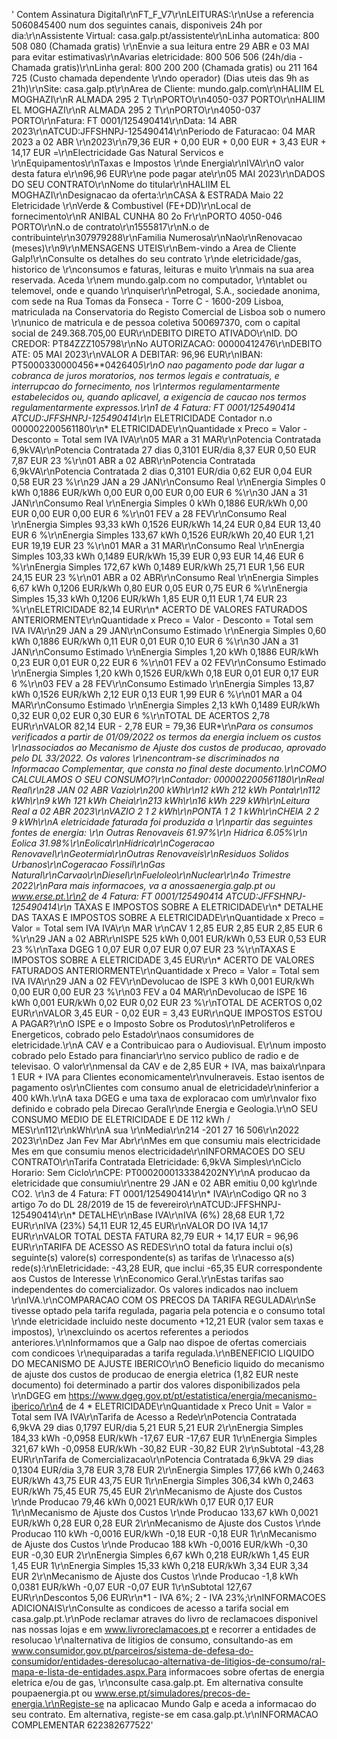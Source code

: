 ' Contem Assinatura Digital\r\nFT_F_V7\r\nLEITURAS:\r\nUse a referencia 5060845400 num dos seguintes canais, disponiveis 24h por dia:\r\nAssistente Virtual: casa.galp.pt/assistente\r\nLinha automatica: 800 508 080 (Chamada gratis) \r\nEnvie a sua leitura entre 29 ABR e 03 MAI para evitar estimativas\r\nAvarias eletricidade: 800 506 506 (24h/dia - Chamada gratis)\r\nLinha geral: 800 200 200 (Chamada gratis) ou 211 164 725 (Custo chamada dependente \r\ndo operador) (Dias uteis das 9h as 21h)\r\nSite: casa.galp.pt\r\nArea de Cliente: mundo.galp.com\r\nHALIIM EL MOGHAZI\r\nR ALMADA 295 2 T\r\nPORTO\r\n4050-037 PORTO\r\nHALIIM EL MOGHAZI\r\nR ALMADA 295 2 T\r\nPORTO\r\n4050-037 PORTO\r\nFatura: FT 0001/125490414\r\nData: 14 ABR 2023\r\nATCUD:JFFSHNPJ-125490414\r\nPeriodo de Faturacao: 04 MAR 2023 a 02 ABR \r\n2023\r\n79,36 EUR + 0,00 EUR + 0,00 EUR + 3,43 EUR + 14,17 EUR =\r\nElectricidade Gas Natural Servicos e \r\nEquipamentos\r\nTaxas e Impostos \r\nde Energia\r\nIVA\r\nO valor desta fatura e\r\n96,96 EUR\r\ne pode pagar ate\r\n05 MAI 2023\r\nDADOS DO SEU CONTRATO\r\nNome do titular\r\nHALIIM EL MOGHAZI\r\nDesignacao da oferta:\r\nCASA & ESTRADA Maio 22 Eletricidade \r\nVerde & Combustivel (FE+DD)\r\nLocal de fornecimento\r\nR ANIBAL CUNHA 80 2o Fr\r\nPORTO 4050-046 PORTO\r\nN.o de contrato\r\n1555817\r\nN.o de contribuinte\r\n307979288\r\nFamilia Numerosa\r\nNao\r\nRenovacao (meses)\r\n9\r\nMENSAGENS UTEIS\r\nBem-vindo a Area de Cliente Galp!\r\nConsulte os detalhes do seu contrato \r\nde eletricidade/gas, historico de \r\nconsumos e faturas, leituras e muito \r\nmais na sua area reservada. Aceda \r\nem mundo.galp.com no computador, \r\ntablet ou telemovel, onde e quando \r\nquiser\r\nPetrogal, S.A., sociedade anonima, com sede na Rua Tomas da Fonseca - Torre C - 1600-209 Lisboa, matriculada na Conservatoria do Registo Comercial de Lisboa sob o numero \r\nunico de matricula e de pessoa coletiva 500697370, com o capital social de 249.368.705,00 EUR\r\nDEBITO DIRETO ATIVADO\r\nID. DO CREDOR: PT84ZZZ105798\r\nNo AUTORIZACAO: 00000412476\r\nDEBITO ATE: 05 MAI 2023\r\nVALOR A DEBITAR: 96,96 EUR\r\nIBAN: PT5000330000456**042640*5\r\nO nao pagamento pode dar lugar a cobranca de juros moratorios, nos termos legais e contratuais, e interrupcao do fornecimento, nos \r\ntermos regulamentarmente estabelecidos ou, quando aplicavel, a exigencia de caucao nos termos regulamentarmente expressos.\r\n1 de 4 Fatura: FT 0001/125490414 ATCUD:JFFSHNPJ-125490414\r\n* ELETRICIDADE Contador n.o 000002200561180\r\n* ELETRICIDADE\r\nQuantidade x Preco = Valor - Desconto = Total sem IVA IVA\r\n05 MAR a 31 MAR\r\nPotencia Contratada 6,9kVA\r\nPotencia Contratada 27 dias 0,3101 EUR/dia 8,37 EUR 0,50 EUR 7,87 EUR 23 %\r\n01 ABR a 02 ABR\r\nPotencia Contratada 6,9kVA\r\nPotencia Contratada 2 dias 0,3101 EUR/dia 0,62 EUR 0,04 EUR 0,58 EUR 23 %\r\n29 JAN a 29 JAN\r\nConsumo Real \r\nEnergia Simples 0 kWh 0,1886 EUR/kWh 0,00 EUR 0,00 EUR 0,00 EUR 6 %\r\n30 JAN a 31 JAN\r\nConsumo Real \r\nEnergia Simples 0 kWh 0,1886 EUR/kWh 0,00 EUR 0,00 EUR 0,00 EUR 6 %\r\n01 FEV a 28 FEV\r\nConsumo Real \r\nEnergia Simples 93,33 kWh 0,1526 EUR/kWh 14,24 EUR 0,84 EUR 13,40 EUR 6 %\r\nEnergia Simples 133,67 kWh 0,1526 EUR/kWh 20,40 EUR 1,21 EUR 19,19 EUR 23 %\r\n01 MAR a 31 MAR\r\nConsumo Real \r\nEnergia Simples 103,33 kWh 0,1489 EUR/kWh 15,39 EUR 0,93 EUR 14,46 EUR 6 %\r\nEnergia Simples 172,67 kWh 0,1489 EUR/kWh 25,71 EUR 1,56 EUR 24,15 EUR 23 %\r\n01 ABR a 02 ABR\r\nConsumo Real \r\nEnergia Simples 6,67 kWh 0,1206 EUR/kWh 0,80 EUR 0,05 EUR 0,75 EUR 6 %\r\nEnergia Simples 15,33 kWh 0,1206 EUR/kWh 1,85 EUR 0,11 EUR 1,74 EUR 23 %\r\nELETRICIDADE 82,14 EUR\r\n* ACERTO DE VALORES FATURADOS ANTERIORMENTE\r\nQuantidade x Preco = Valor - Desconto = Total sem IVA IVA\r\n29 JAN a 29 JAN\r\nConsumo Estimado \r\nEnergia Simples 0,60 kWh 0,1886 EUR/kWh 0,11 EUR 0,01 EUR 0,10 EUR 6 %\r\n30 JAN a 31 JAN\r\nConsumo Estimado \r\nEnergia Simples 1,20 kWh 0,1886 EUR/kWh 0,23 EUR 0,01 EUR 0,22 EUR 6 %\r\n01 FEV a 02 FEV\r\nConsumo Estimado \r\nEnergia Simples 1,20 kWh 0,1526 EUR/kWh 0,18 EUR 0,01 EUR 0,17 EUR 6 %\r\n03 FEV a 28 FEV\r\nConsumo Estimado \r\nEnergia Simples 13,87 kWh 0,1526 EUR/kWh 2,12 EUR 0,13 EUR 1,99 EUR 6 %\r\n01 MAR a 04 MAR\r\nConsumo Estimado \r\nEnergia Simples 2,13 kWh 0,1489 EUR/kWh 0,32 EUR 0,02 EUR 0,30 EUR 6 %\r\nTOTAL DE ACERTOS 2,78 EUR\r\nVALOR 82,14 EUR - 2,78 EUR = 79,36 EUR*\r\n*Para os consumos verificados a partir de 01/09/2022 os termos da energia incluem os custos \r\nassociados ao Mecanismo de Ajuste dos custos de producao, aprovado pelo DL 33/2022. Os valores \r\nencontram-se discriminados na Informacao Complementar, que consta no final deste documento.\r\nCOMO CALCULAMOS O SEU CONSUMO?\r\nContador: 000002200561180\r\nReal Real\r\n28 JAN 02 ABR Vazio\r\n200 kWh\r\n12 kWh 212 kWh Ponta\r\n112 kWh\r\n9 kWh 121 kWh Cheia\r\n213 kWh\r\n16 kWh 229 kWh\r\nLeitura Real a 02 ABR 2023\r\nVAZIO 2 1 2 kWh\r\nPONTA 1 2 1 kWh\r\nCHEIA 2 2 9 kWh\r\nA eletricidade faturada foi produzida a \r\npartir das seguintes fontes de energia: \r\n Outras Renovaveis 61.97%\r\n Hidrica 6.05%\r\n Eolica 31.98%\r\nEolica\r\nHidrica\r\nCogeracao Renovavel\r\nGeotermia\r\nOutras Renovaveis\r\nResiduos Solidos Urbanos\r\nCogeracao Fossil\r\nGas Natural\r\nCarvao\r\nDiesel\r\nFueloleo\r\nNuclear\r\n4o Trimestre 2022\r\nPara mais informacoes, va a anossaenergia.galp.pt ou www.erse.pt.\r\n2 de 4 Fatura: FT 0001/125490414 ATCUD:JFFSHNPJ-125490414\r\n* TAXAS E IMPOSTOS SOBRE A ELETRICIDADE\r\n* DETALHE DAS TAXAS E IMPOSTOS SOBRE A ELETRICIDADE\r\nQuantidade x Preco = Valor = Total sem IVA IVA\r\n MAR \r\nCAV 1 2,85 EUR 2,85 EUR 2,85 EUR 6 %\r\n29 JAN a 02 ABR\r\nISPE 525 kWh 0,001 EUR/kWh 0,53 EUR 0,53 EUR 23 %\r\nTaxa DGEG 1 0,07 EUR 0,07 EUR 0,07 EUR 23 %\r\nTAXAS E IMPOSTOS SOBRE A ELETRICIDADE 3,45 EUR\r\n* ACERTO DE VALORES FATURADOS ANTERIORMENTE\r\nQuantidade x Preco = Valor = Total sem IVA IVA\r\n29 JAN a 02 FEV\r\nDevolucao de ISPE 3 kWh 0,001 EUR/kWh 0,00 EUR 0,00 EUR 23 %\r\n03 FEV a 04 MAR\r\nDevolucao de ISPE 16 kWh 0,001 EUR/kWh 0,02 EUR 0,02 EUR 23 %\r\nTOTAL DE ACERTOS 0,02 EUR\r\nVALOR 3,45 EUR - 0,02 EUR = 3,43 EUR\r\nQUE IMPOSTOS ESTOU A PAGAR?\r\nO ISPE e o Imposto Sobre os Produtos\r\nPetroliferos e Energeticos, cobrado pelo Estado\r\naos consumidores de eletricidade.\r\nA CAV e a Contribuicao para o Audiovisual. E\r\num imposto cobrado pelo Estado para financiar\r\no servico publico de radio e de televisao. O valor\r\nmensal da CAV e de 2,85 EUR + IVA, mas baixa\r\npara 1 EUR + IVA para Clientes economicamente\r\nvulneraveis. Estao isentos de pagamento os\r\nClientes com consumo anual de eletricidade\r\ninferior a 400 kWh.\r\nA taxa DGEG e uma taxa de exploracao com um\r\nvalor fixo definido e cobrado pela Direcao Geral\r\nde Energia e Geologia.\r\nO SEU CONSUMO MEDIO DE ELETRICIDADE E DE 112 kWh / MES\r\n112\r\nkWh\r\nA sua \r\nMedia\r\n214 -201 27 16 506\r\n2022 2023\r\nDez Jan Fev Mar Abr\r\nMes em que consumiu mais electricidade Mes em que consumiu menos electricidade\r\nINFORMACOES DO SEU CONTRATO\r\nTarifa Contratada Eletricidade: 6,9kVA Simples\r\nCiclo Horario: Sem Ciclo\r\nCPE: PT0002000133384202NY\r\nA producao da eletricidade que consumiu\r\nentre 29 JAN e 02 ABR emitiu 0,00 kg\r\nde CO2. \r\n3 de 4 Fatura: FT 0001/125490414\r\n* IVA\r\nCodigo QR no 3 artigo 7o do DL 28/2019 de 15 de fevereiro\r\nATCUD:JFFSHNPJ-125490414\r\n* DETALHE\r\nBase IVA\r\nIVA (6%) 28,68 EUR 1,72 EUR\r\nIVA (23%) 54,11 EUR 12,45 EUR\r\nVALOR DO IVA 14,17 EUR\r\nVALOR TOTAL DESTA FATURA 82,79 EUR + 14,17 EUR = 96,96 EUR\r\nTARIFA DE ACESSO AS REDES\r\nO total da fatura inclui o(s) seguinte(s) valore(s) correspondente(s) as tarifas de \r\nacesso a(s) rede(s):\r\nEletricidade: -43,28 EUR, que inclui -65,35 EUR correspondente aos Custos de Interesse \r\nEconomico Geral.\r\nEstas tarifas sao independentes do comercializador. Os valores indicados nao incluem \r\nIVA.\r\nCOMPARACAO COM OS PRECOS DA TARIFA REGULADA\r\nSe tivesse optado pela tarifa regulada, pagaria pela potencia e o consumo total \r\nde eletricidade incluido neste documento +12,21 EUR (valor sem taxas e impostos), \r\nexcluindo os acertos referentes a periodos anteriores.\r\nInformamos que a Galp nao dispoe de ofertas comerciais com condicoes \r\nequiparadas a tarifa regulada.\r\nBENEFICIO LIQUIDO DO MECANISMO DE AJUSTE IBERICO\r\nO Beneficio liquido do mecanismo de ajuste dos custos de producao de energia eletrica (1,82 EUR neste documento) foi determinado a partir dos valores disponibilizados pela \r\nDGEG em https://www.dgeg.gov.pt/pt/estatistica/energia/mecanismo-iberico/\r\n4 de 4 * ELETRICIDADE\r\nQuantidade x Preco Unit = Valor = Total sem IVA IVA\r\nTarifa de Acesso a Rede\r\nPotencia Contratada 6,9kVA 29 dias 0,1797 EUR/dia 5,21 EUR 5,21 EUR 2\r\nEnergia Simples 184,33 kWh -0,0958 EUR/kWh -17,67 EUR -17,67 EUR 1\r\nEnergia Simples 321,67 kWh -0,0958 EUR/kWh -30,82 EUR -30,82 EUR 2\r\nSubtotal -43,28 EUR\r\nTarifa de Comercializacao\r\nPotencia Contratada 6,9kVA 29 dias 0,1304 EUR/dia 3,78 EUR 3,78 EUR 2\r\nEnergia Simples 177,66 kWh 0,2463 EUR/kWh 43,75 EUR 43,75 EUR 1\r\nEnergia Simples 306,34 kWh 0,2463 EUR/kWh 75,45 EUR 75,45 EUR 2\r\nMecanismo de Ajuste dos Custos \r\nde Producao 79,46 kWh 0,0021 EUR/kWh 0,17 EUR 0,17 EUR 1\r\nMecanismo de Ajuste dos Custos \r\nde Producao 133,67 kWh 0,0021 EUR/kWh 0,28 EUR 0,28 EUR 2\r\nMecanismo de Ajuste dos Custos \r\nde Producao 110 kWh -0,0016 EUR/kWh -0,18 EUR -0,18 EUR 1\r\nMecanismo de Ajuste dos Custos \r\nde Producao 188 kWh -0,0016 EUR/kWh -0,30 EUR -0,30 EUR 2\r\nEnergia Simples 6,67 kWh 0,218 EUR/kWh 1,45 EUR 1,45 EUR 1\r\nEnergia Simples 15,33 kWh 0,218 EUR/kWh 3,34 EUR 3,34 EUR 2\r\nMecanismo de Ajuste dos Custos \r\nde Producao -1,8 kWh 0,0381 EUR/kWh -0,07 EUR -0,07 EUR 1\r\nSubtotal 127,67 EUR\r\nDescontos 5,06 EUR\r\n*1 - IVA 6%; 2 - IVA 23%;\r\nINFORMACOES ADICIONAIS\r\nConsulte as condicoes de acesso a tarifa social em casa.galp.pt.\r\nPode reclamar atraves do livro de reclamacoes disponivel nas nossas lojas e em www.livroreclamacoes.pt e recorrer a entidades de resolucao \r\nalternativa de litigios de consumo, consultando-as em www.consumidor.gov.pt/parceiros/sistema-de-defesa-do-consumidor/entidades-deresolucao-alternativa-de-litigios-de-consumo/ral-mapa-e-lista-de-entidades.aspx.Para informacoes sobre ofertas de energia eletrica e/ou de gas, \r\nconsulte casa.galp.pt. Em alternativa consulte poupaenergia.pt ou www.erse.pt/simuladores/precos-de-energia.\r\nRegiste-se na aplicacao Mundo Galp e aceda a informacao do seu contrato. Em alternativa, registe-se em casa.galp.pt.\r\nINFORMACAO COMPLEMENTAR 622382677522'